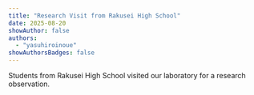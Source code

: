 ```yaml
---
title: "Research Visit from Rakusei High School"
date: 2025-08-20
showAuthor: false
authors:
  - "yasuhiroinoue"
showAuthorsBadges: false
---
```


Students from Rakusei High School visited our laboratory for a research observation.